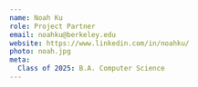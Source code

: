 ```yaml
---
name: Noah Ku
role: Project Partner
email: noahku@berkeley.edu
website: https://www.linkedin.com/in/noahku/
photo: noah.jpg
meta:
  Class of 2025: B.A. Computer Science
---
```

